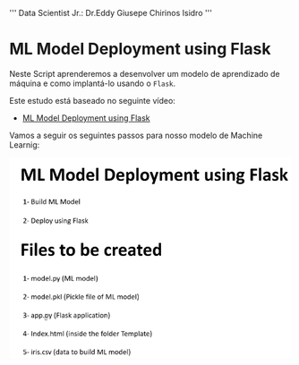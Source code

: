 '''
Data Scientist Jr.: Dr.Eddy Giusepe Chirinos Isidro
'''

# ML Model Deployment using Flask
Neste Script aprenderemos a desenvolver um modelo de aprendizado de máquina
e como implantá-lo usando o `Flask`. 

Este estudo está baseado no seguinte vídeo:

* [ML Model Deployment using Flask](https://www.youtube.com/watch?v=MxJnR1DMmsY)

Vamos a seguir os seguintes passos para nosso modelo de Machine Learnig:

![img.png](img.png)